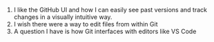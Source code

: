 1) I like the GitHub UI and how I can easily see past versions and track changes in a visually intuitive way.
2) I wish there were a way to edit files from within Git
3) A question I have is how Git interfaces with editors like VS Code